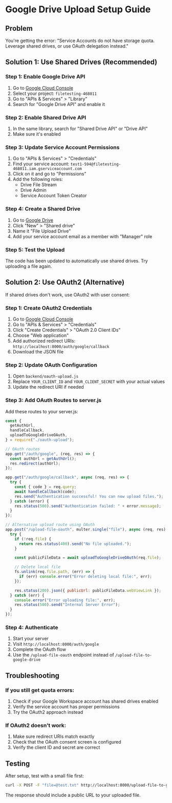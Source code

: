 # Google Drive Upload Setup Guide

## Problem

You're getting the error: "Service Accounts do not have storage quota. Leverage shared drives, or use OAuth delegation instead."

## Solution 1: Use Shared Drives (Recommended)

### Step 1: Enable Google Drive API

1. Go to [Google Cloud Console](https://console.cloud.google.com/)
2. Select your project: `filetesting-468011`
3. Go to "APIs & Services" > "Library"
4. Search for "Google Drive API" and enable it

### Step 2: Enable Shared Drive API

1. In the same library, search for "Shared Drive API" or "Drive API"
2. Make sure it's enabled

### Step 3: Update Service Account Permissions

1. Go to "APIs & Services" > "Credentials"
2. Find your service account: `test1-594@filetesting-468011.iam.gserviceaccount.com`
3. Click on it and go to "Permissions"
4. Add the following roles:
   - Drive File Stream
   - Drive Admin
   - Service Account Token Creator

### Step 4: Create a Shared Drive

1. Go to [Google Drive](https://drive.google.com)
2. Click "New" > "Shared drive"
3. Name it "File Upload Drive"
4. Add your service account email as a member with "Manager" role

### Step 5: Test the Upload

The code has been updated to automatically use shared drives. Try uploading a file again.

## Solution 2: Use OAuth2 (Alternative)

If shared drives don't work, use OAuth2 with user consent:

### Step 1: Create OAuth2 Credentials

1. Go to [Google Cloud Console](https://console.cloud.google.com/)
2. Go to "APIs & Services" > "Credentials"
3. Click "Create Credentials" > "OAuth 2.0 Client IDs"
4. Choose "Web application"
5. Add authorized redirect URIs: `http://localhost:8000/auth/google/callback`
6. Download the JSON file

### Step 2: Update OAuth Configuration

1. Open `backend/oauth-upload.js`
2. Replace `YOUR_CLIENT_ID` and `YOUR_CLIENT_SECRET` with your actual values
3. Update the redirect URI if needed

### Step 3: Add OAuth Routes to server.js

Add these routes to your server.js:

```javascript
const {
  getAuthUrl,
  handleCallback,
  uploadToGoogleDriveOAuth,
} = require("./oauth-upload");

// OAuth routes
app.get("/auth/google", (req, res) => {
  const authUrl = getAuthUrl();
  res.redirect(authUrl);
});

app.get("/auth/google/callback", async (req, res) => {
  try {
    const { code } = req.query;
    await handleCallback(code);
    res.send("Authentication successful! You can now upload files.");
  } catch (error) {
    res.status(500).send("Authentication failed: " + error.message);
  }
});

// Alternative upload route using OAuth
app.post("/upload-file-oauth", multer.single("file"), async (req, res) => {
  try {
    if (!req.file) {
      return res.status(400).send("No file uploaded.");
    }

    const publicFileData = await uploadToGoogleDriveOAuth(req.file);

    // Delete local file
    fs.unlink(req.file.path, (err) => {
      if (err) console.error("Error deleting local file:", err);
    });

    res.status(200).json({ publicUrl: publicFileData.webViewLink });
  } catch (err) {
    console.error("Error uploading file:", err);
    res.status(500).send("Internal Server Error");
  }
});
```

### Step 4: Authenticate

1. Start your server
2. Visit `http://localhost:8000/auth/google`
3. Complete the OAuth flow
4. Use the `/upload-file-oauth` endpoint instead of `/upload-file-to-google-drive`

## Troubleshooting

### If you still get quota errors:

1. Check if your Google Workspace account has shared drives enabled
2. Verify the service account has proper permissions
3. Try the OAuth2 approach instead

### If OAuth2 doesn't work:

1. Make sure redirect URIs match exactly
2. Check that the OAuth consent screen is configured
3. Verify the client ID and secret are correct

## Testing

After setup, test with a small file first:

```bash
curl -X POST -F "file=@test.txt" http://localhost:8000/upload-file-to-google-drive
```

The response should include a public URL to your uploaded file.
